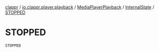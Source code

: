 [clappr](../../../index.md) / [io.clappr.player.playback](../../index.md) / [MediaPlayerPlayback](../index.md) / [InternalState](index.md) / [STOPPED](./-s-t-o-p-p-e-d.md)

# STOPPED

`STOPPED`
